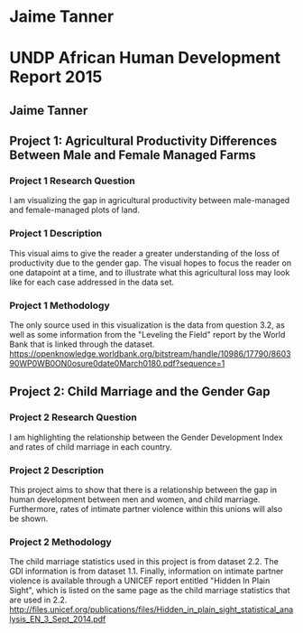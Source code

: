 # Jaime Tanner 
# UNDP African Human Development Report 2015
## Jaime Tanner 
 

## Project 1: Agricultural Productivity Differences Between Male and Female Managed Farms 
 
### Project 1 Research Question

 I am visualizing the gap in agricultural productivity between male-managed and female-managed plots of land. 
 
### Project 1 Description

This visual aims to give the reader a greater understanding of the loss of productivity due to the gender gap. The visual hopes to focus the reader on one datapoint at a time, and to illustrate what this agricultural loss may look like for each case addressed in the data set. 
 
### Project 1 Methodology

The only source used in this visualization is the data from question 3.2, as well as some information from the "Leveling the Field" report by the World Bank that is linked through the dataset. 
https://openknowledge.worldbank.org/bitstream/handle/10986/17790/860390WP0WB0ON0osure0date0March0180.pdf?sequence=1



## Project 2: Child Marriage and the Gender Gap 

### Project 2 Research Question

I am highlighting the relationship between the Gender Development Index and rates of child marriage in each country. 

### Project 2 Description

This project aims to show that there is a relationship between the gap in human development between men and women, and child marriage. Furthermore, rates of intimate partner violence within this unions will also be shown.  

### Project 2 Methodology

The child marriage statistics used in this project is from dataset 2.2. The GDI information is from dataset 1.1. Finally, information on intimate partner violence is available through a UNICEF report entitled "Hidden In Plain Sight", which is listed on the same page as the child marriage statistics that are used in 2.2.
http://files.unicef.org/publications/files/Hidden_in_plain_sight_statistical_analysis_EN_3_Sept_2014.pdf